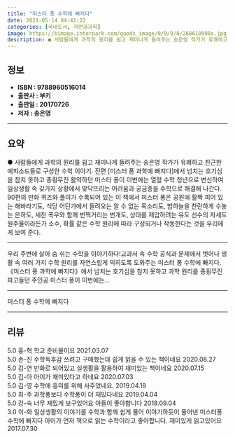 ```yaml
---
title: "미스터 퐁 수학에 빠지다"
date: 2021-05-14 04:41:22
categories: [국내도서, 자연과과학]
image: https://bimage.interpark.com/goods_image/0/9/9/8/268610998s.jpg
description: ● 사람들에게 과학의 원리를 쉽고 재미나게 들려주는 송은영 작가가 유쾌하고 친근한 에피소드들로 구성한 수학 이야기. 전편 [미스터 퐁 과학에 빠지다]에서 넘치는 호기심을 참지 못하고 종횡무진 활약하던 미스터 퐁이 이번에는 열혈 수학 청년으로 변신하여 일상생활 속 갖가지 상황에서 맞닥뜨
---
```


## **정보**

- **ISBN : 9788960516014**
- **출판사 : 부키**
- **출판일 : 20170726**
- **저자 : 송은영**

------



## **요약**

●  사람들에게 과학의 원리를 쉽고 재미나게 들려주는 송은영 작가가 유쾌하고 친근한 에피소드들로 구성한 수학 이야기. 전편 [미스터 퐁 과학에 빠지다]에서 넘치는 호기심을 참지 못하고 종횡무진 활약하던 미스터 퐁이 이번에는 열혈 수학 청년으로 변신하여 일상생활 속 갖가지 상황에서 맞닥뜨리는 어려움과 궁금증을 수학으로 해결해 나간다. 90편의 만화 퀴즈와 풀이가 수록되어 있는 이 책에서 미스터 퐁은 공원에 활짝 피어 있는 해바라기도, 식당 어딘가에서 들려오는 알 수 없는 목소리도, 밤하늘을 찬란하게 수놓는 은하도, 세찬 폭우와 함께 번쩍거리는 번개도, 상대를 제압하려는 유도 선수의 자세도 원주율이라든가 소수, 확률 같은 수학 원리에 따라 구성되거나 작동한다는 것을 우리에게 보여 준다.

------

우리 주변에 살아 숨 쉬는 수학을 이야기하다!교과서 속 수학 공식과 문제에서 벗어나 생활 속 여러 가지 수학 원리를 자연스럽게 익히도록 도와주는 미스터 퐁 수학에 빠지다. 《미스터 퐁 과학에 빠지다》에서 넘치는 호기심을 참지 못하고 과학 원리를 종횡무진 파고들던 주인공 미스터 퐁이 이번에는... 

------


미스터 퐁 수학에 빠지다 

------


## **리뷰** 

5.0 홍-혁 학교 준비물이요 2021.03.07 <br/>5.0 손-진 수학독후감 쓰려고 구매했는데 쉽게 읽을 수 있는 책이네요 2020.08.27 <br/>5.0 김-연 만화로 되어있고 실생활을 활용하여 재미있는 책이네요 2020.07.15 <br/>5.0 김-아 아이가 재미있다고 하네요 2020.07.03 <br/>5.0 김-영 수학에 흥미를 위해 사주었네요. 2019.04.18 <br/>5.0 최-주 과학퐁보디 수학퐁이 더 재밌다네요 2019.04.04 <br/>5.0 강-숙 너무 재밌게 보구있어요
아들이 좋아합니다 2018.09.04 <br/>3.0 이-화 일상생활의 이야기를 수학과 함께 쉽게 풀어 이야기하듯이 풀어낸 미스터퐁 수학에 빠지다 아이가 먼저 책으로 읽는 수학이라고 좋아합니다. 재미있게 읽고있어요 2017.07.30 <br/>
